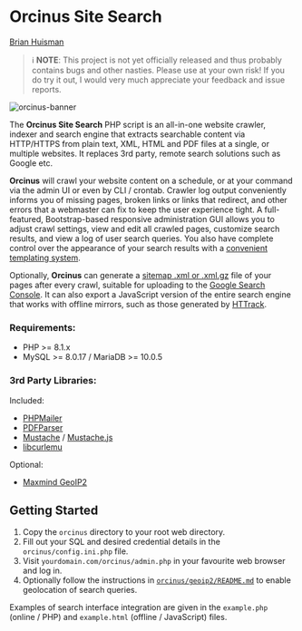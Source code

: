 # Orcinus Site Search

[Brian Huisman](https://greywyvern.com)

> ℹ️ **NOTE**: This project is not yet officially released and thus probably contains bugs and other nasties. Please use at your own risk! If you do try it out, I would very much appreciate your feedback and issue reports.

![orcinus-banner](https://github.com/GreyWyvern/orcinus-search/assets/137631/d504de08-3029-4e68-acf5-1dd1e5008674)

The **Orcinus Site Search** PHP script is an all-in-one website crawler, indexer and search engine that extracts searchable content via HTTP/HTTPS from plain text, XML, HTML and PDF files at a single, or multiple websites. It replaces 3rd party, remote search solutions such as Google etc. 

**Orcinus** will crawl your website content on a schedule, or at your command via the admin UI or even by CLI / crontab. Crawler log output conveniently informs you of missing pages, broken links or links that redirect, and other errors that a webmaster can fix to keep the user experience tight. A full-featured, Bootstrap-based responsive administration GUI allows you to adjust crawl settings, view and edit all crawled pages, customize search results, and view a log of user search queries. You also have complete control over the appearance of your search results with a [convenient templating system](https://mustache.github.io/).

Optionally, **Orcinus** can generate a [sitemap .xml or .xml.gz](https://www.sitemaps.org) file of your pages after every crawl, suitable for uploading to the [Google Search Console](https://search.google.com/search-console/sitemaps). It can also export a JavaScript version of the entire search engine that works with offline mirrors, such as those generated by [HTTrack](https://www.httrack.com).

### Requirements:
- PHP >= 8.1.x
- MySQL >= 8.0.17 / MariaDB >= 10.0.5

### 3rd Party Libraries:
Included:
- [PHPMailer](https://github.com/PHPMailer/PHPMailer)
- [PDFParser](https://github.com/smalot/pdfparser)
- [Mustache](https://github.com/bobthecow/mustache.php) / [Mustache.js](https://github.com/janl/mustache.js)
- [libcurlemu](https://github.com/m1k3lm/libcurlemu)

Optional:
- [Maxmind GeoIP2](https://github.com/maxmind/GeoIP2-php)

## Getting Started
1. Copy the `orcinus` directory to your root web directory.
2. Fill out your SQL and desired credential details in the `orcinus/config.ini.php` file.
3. Visit `yourdomain.com/orcinus/admin.php` in your favourite web browser and log in.
4. Optionally follow the instructions in [`orcinus/geoip2/README.md`](https://github.com/GreyWyvern/orcinus-search/blob/main/orcinus/geoip2/README.md) to enable geolocation of search queries.

Examples of search interface integration are given in the `example.php` (online / PHP) and `example.html` (offline / JavaScript) files.
